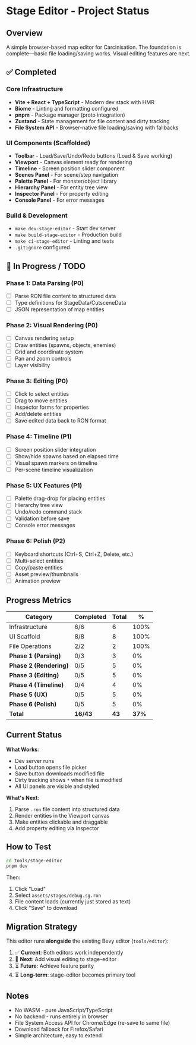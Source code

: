 # Stage Editor - Project Status

## Overview

A simple browser-based map editor for Carcinisation. The foundation is complete—basic file loading/saving works. Visual editing features are next.

## ✅ Completed

### Core Infrastructure

- **Vite + React + TypeScript** - Modern dev stack with HMR
- **Biome** - Linting and formatting configured
- **pnpm** - Package manager (proto integration)
- **Zustand** - State management for file content and dirty tracking
- **File System API** - Browser-native file loading/saving with fallbacks

### UI Components (Scaffolded)

- **Toolbar** - Load/Save/Undo/Redo buttons (Load & Save working)
- **Viewport** - Canvas element ready for rendering
- **Timeline** - Screen position slider component
- **Scenes Panel** - For scene/step navigation
- **Palette Panel** - For monster/object library
- **Hierarchy Panel** - For entity tree view
- **Inspector Panel** - For property editing
- **Console Panel** - For error messages

### Build & Development

- `make dev-stage-editor` - Start dev server
- `make build-stage-editor` - Production build
- `make ci-stage-editor` - Linting and tests
- `.gitignore` configured

## 🚧 In Progress / TODO

### Phase 1: Data Parsing (P0)

- [ ] Parse RON file content to structured data
- [ ] Type definitions for StageData/CutsceneData
- [ ] JSON representation of map entities

### Phase 2: Visual Rendering (P0)

- [ ] Canvas rendering setup
- [ ] Draw entities (spawns, objects, enemies)
- [ ] Grid and coordinate system
- [ ] Pan and zoom controls
- [ ] Layer visibility

### Phase 3: Editing (P0)

- [ ] Click to select entities
- [ ] Drag to move entities
- [ ] Inspector forms for properties
- [ ] Add/delete entities
- [ ] Save edited data back to RON format

### Phase 4: Timeline (P1)

- [ ] Screen position slider integration
- [ ] Show/hide spawns based on elapsed time
- [ ] Visual spawn markers on timeline
- [ ] Per-scene timeline visualization

### Phase 5: UX Features (P1)

- [ ] Palette drag-drop for placing entities
- [ ] Hierarchy tree view
- [ ] Undo/redo command stack
- [ ] Validation before save
- [ ] Console error messages

### Phase 6: Polish (P2)

- [ ] Keyboard shortcuts (Ctrl+S, Ctrl+Z, Delete, etc.)
- [ ] Multi-select entities
- [ ] Copy/paste entities
- [ ] Asset preview/thumbnails
- [ ] Animation preview

## Progress Metrics

| Category                | Completed | Total  | %       |
| ----------------------- | --------- | ------ | ------- |
| Infrastructure          | 6/6       | 6      | 100%    |
| UI Scaffold             | 8/8       | 8      | 100%    |
| File Operations         | 2/2       | 2      | 100%    |
| **Phase 1 (Parsing)**   | 0/3       | 3      | 0%      |
| **Phase 2 (Rendering)** | 0/5       | 5      | 0%      |
| **Phase 3 (Editing)**   | 0/5       | 5      | 0%      |
| **Phase 4 (Timeline)**  | 0/4       | 4      | 0%      |
| **Phase 5 (UX)**        | 0/5       | 5      | 0%      |
| **Phase 6 (Polish)**    | 0/5       | 5      | 0%      |
| **Total**               | **16/43** | **43** | **37%** |

## Current Status

**What Works**:

- Dev server runs
- Load button opens file picker
- Save button downloads modified file
- Dirty tracking shows `*` when file is modified
- All UI panels are visible and styled

**What's Next**:

1. Parse `.ron` file content into structured data
2. Render entities in the Viewport canvas
3. Make entities clickable and draggable
4. Add property editing via Inspector

## How to Test

```bash
cd tools/stage-editor
pnpm dev
```

Then:

1. Click "Load"
2. Select `assets/stages/debug.sg.ron`
3. File content loads (currently just stored as text)
4. Click "Save" to download

## Migration Strategy

This editor runs **alongside** the existing Bevy editor (`tools/editor`):

1. ✅ **Current**: Both editors work independently
2. 🚧 **Next**: Add visual editing to stage-editor
3. ⏳ **Future**: Achieve feature parity
4. ⏳ **Long-term**: stage-editor becomes primary tool

## Notes

- No WASM - pure JavaScript/TypeScript
- No backend - runs entirely in browser
- File System Access API for Chrome/Edge (re-save to same file)
- Download fallback for Firefox/Safari
- Simple architecture, easy to extend
